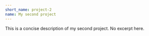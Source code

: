 ```yaml
---
short_name: project-2
name: My second project
---
```

This is a concise description of my second project.
No excerpt here.
